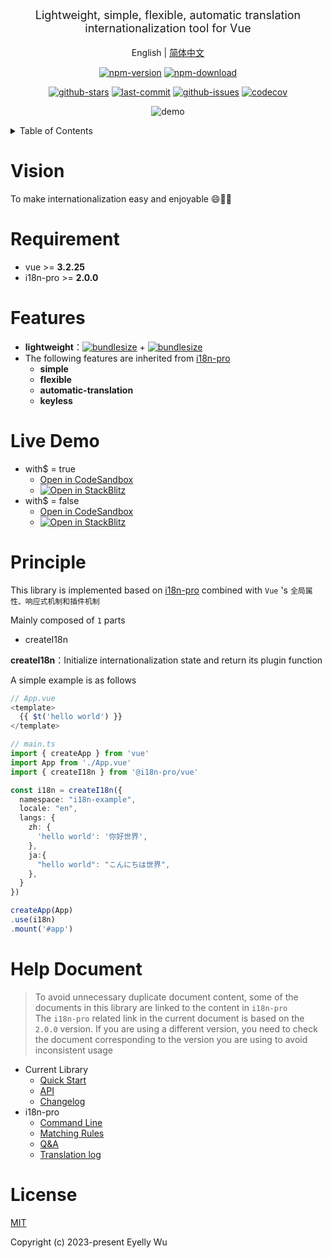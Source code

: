 <div align="center">
  <p style="font-size: 18px;">Lightweight, simple, flexible, automatic translation internationalization tool for Vue</p>

English | [简体中文](https://github.com/i18n-pro/vue/blob/vvdoc/README_zh-CN.md)



[![npm-version](https://img.shields.io/npm/v/@i18n-pro/vue.svg?style=flat-square "npm-version")](https://www.npmjs.com/package/@i18n-pro/vue "npm")
[![npm-download](https://img.shields.io/npm/dm/@i18n-pro/vue "npm-download")](https://www.npmjs.com/package/@i18n-pro/vue "npm")

[![github-stars](https://img.shields.io/github/stars/i18n-pro/vue?style=social "github-stars")](https://github.com/i18n-pro/vue/stargazers "github-stars")
[![last-commit](https://img.shields.io/github/last-commit/i18n-pro/vue/main "last-commit")](https://github.com/i18n-pro/vue/commits/main "last-commit")
[![github-issues](https://img.shields.io/github/issues-raw/i18n-pro/vue "github-issues")](https://github.com/i18n-pro/vue/issues "github-issues")
[![codecov](https://codecov.io/gh/i18n-pro/vue/branch/main/graph/badge.svg?token=GQ6S1GPFCM "codecov")](https://codecov.io/gh/i18n-pro/vue "codecov")

![demo](https://s3.bmp.ovh/imgs/2023/09/04/12f2e6bea736d1a5.gif)

</div>
<details >
  <summary>Table of Contents</summary>

  [Vision](#vision)<br/>
  [Requirement](#requirement)<br/>
  [Features](#features)<br/>
  [Live Demo](#live-demo)<br/>
  [Principle](#principle)<br/>
  [License](#license)<br/>

</details>


# Vision
To make internationalization easy and enjoyable 😄💪🏻
# Requirement

* vue >= **3.2.25**
* i18n-pro >= **2.0.0**


# Features

* **lightweight**：[![bundlesize](https://img.shields.io/bundlephobia/minzip/i18n-pro?color=brightgreen&style=plastic "i18n-pro-bundlesize")](https://bundlephobia.com/package/i18n-pro "i18n-pro-bundlesize") + [![bundlesize](https://img.shields.io/bundlephobia/minzip/@i18n-pro/vue?color=brightgreen&style=plastic "bundlesize")](https://bundlephobia.com/package/@i18n-pro/vue "bundlesize")
* The following features are inherited from  [i18n-pro](https://github.com/i18n-pro/core "i18n-pro") 
   * **simple**
   * **flexible**
   * **automatic-translation**
   * **keyless**


# Live Demo

* with$ = true
   * [Open in CodeSandbox](https://codesandbox.io/p/github/i18n-pro/vue-demo/main?file=README.md)
   * [![Open in StackBlitz](https://developer.stackblitz.com/img/open_in_stackblitz_small.svg "Open in StackBlitz")](https://stackblitz.com/github/i18n-pro/vue-demo/#main?file=README.md)
* with$ = false
   * [Open in CodeSandbox](https://codesandbox.io/p/github/i18n-pro/vue-demo/simple?file=README.md)
   * [![Open in StackBlitz](https://developer.stackblitz.com/img/open_in_stackblitz_small.svg "Open in StackBlitz")](https://stackblitz.com/github/i18n-pro/vue-demo/tree/simple?file=README.md)


# Principle
This library is implemented based on  [i18n-pro](https://github.com/i18n-pro/core "i18n-pro")  combined with  `Vue` 's  `全局属性、响应式机制和插件机制` 

Mainly composed of  `1`  parts
* createI18n



**createI18n**：Initialize internationalization state and return its plugin function



A simple example is as follows
```typescript react
// App.vue
<template>
  {{ $t('hello world') }}
</template>

// main.ts
import { createApp } from 'vue'
import App from './App.vue'
import { createI18n } from '@i18n-pro/vue'

const i18n = createI18n({
  namespace: "i18n-example",
  locale: "en",
  langs: {
    zh: {
      'hello world': '你好世界',
    },
    ja:{
      "hello world": "こんにちは世界",
    },
  }
})

createApp(App)
.use(i18n)
.mount('#app')
```

# Help Document

>To avoid unnecessary duplicate document content, some of the documents in this library are linked to the content in  `i18n-pro` <br />The  `i18n-pro`  related link in the current document is based on the  `2.0.0`  version. If you are using a different version, you need to check the document corresponding to the version you are using to avoid inconsistent usage
* Current Library
   * [Quick Start](https://github.com/i18n-pro/vue/blob/vvdoc/docs/dist/USAGE.md)
   * [API](https://github.com/i18n-pro/vue/blob/vvdoc/docs/dist/API.md)
   * [Changelog](https://github.com/i18n-pro/vue/blob/vvdoc/docs/dist/CHANGELOG.md)
* i18n-pro
   * [Command Line](https://github.com/i18n-pro/core/blob/v2.0.0/docs/dist/COMMAND_LINE.md)
   * [Matching Rules](https://github.com/i18n-pro/core/blob/v2.0.0/docs/dist/MATCH_RULE.md)
   * [Q&A](https://github.com/i18n-pro/core/blob/v2.0.0/docs/dist/Q&A.md)
   * [Translation log](https://github.com/i18n-pro/core/blob/v2.0.0/docs/dist/OUTPUT_LOG.md)


# License
[MIT](./LICENSE)

Copyright (c) 2023-present Eyelly Wu